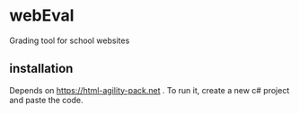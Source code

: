 # webEval
Grading tool for school websites
## installation
Depends on https://html-agility-pack.net . To run it, create a new c# project and paste the code.

